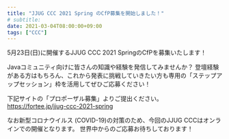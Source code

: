 ```yaml
---
title: "JJUG CCC 2021 Spring のCfP募集を開始しました！"
# subtitle:
date: 2021-03-04T08:00:00+09:00
tags: ["CCC"]
---
```

5月23日(日)に開催するJJUG CCC 2021 SpringのCfPを募集いたします！

Javaコミュニティ向けに皆さんの知識や経験を発信してみませんか？
登壇経験がある方はもちろん、これから発表に挑戦していきたい方も専用の「ステップアップセッション」枠を活用してぜひご応募ください！

下記サイトの「プロポーザル募集」よりご提出ください。
https://fortee.jp/jjug-ccc-2021-spring

なお新型コロナウイルス (COVID-19)の対策のため、今回のJJUG CCCはオンラインでの開催となります。
世界中からのご応募お待ちしております！